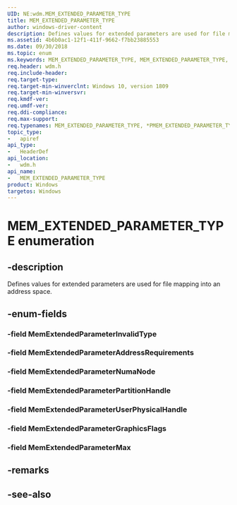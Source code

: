 ```yaml
---
UID: NE:wdm.MEM_EXTENDED_PARAMETER_TYPE
title: MEM_EXTENDED_PARAMETER_TYPE
author: windows-driver-content
description: Defines values for extended parameters are used for file mapping into an address space.
ms.assetid: 4b6b0ac1-12f1-411f-9662-f7bb23885553
ms.date: 09/30/2018
ms.topic: enum
ms.keywords: MEM_EXTENDED_PARAMETER_TYPE, MEM_EXTENDED_PARAMETER_TYPE, *PMEM_EXTENDED_PARAMETER_TYPE, 
req.header: wdm.h
req.include-header:
req.target-type:
req.target-min-winverclnt: Windows 10, version 1809
req.target-min-winversvr:
req.kmdf-ver:
req.umdf-ver:
req.ddi-compliance:
req.max-support:
req.typenames: MEM_EXTENDED_PARAMETER_TYPE, *PMEM_EXTENDED_PARAMETER_TYPE
topic_type: 
-	apiref
api_type: 
-	HeaderDef
api_location: 
-	wdm.h
api_name: 
-	MEM_EXTENDED_PARAMETER_TYPE
product: Windows
targetos: Windows
---
```


# MEM_EXTENDED_PARAMETER_TYPE enumeration

## -description

Defines values for extended parameters are used for file mapping into an address space.

## -enum-fields

### -field MemExtendedParameterInvalidType 
### -field MemExtendedParameterAddressRequirements 
### -field MemExtendedParameterNumaNode 
### -field MemExtendedParameterPartitionHandle 
### -field MemExtendedParameterUserPhysicalHandle 
### -field MemExtendedParameterGraphicsFlags 
### -field MemExtendedParameterMax 

## -remarks

## -see-also
